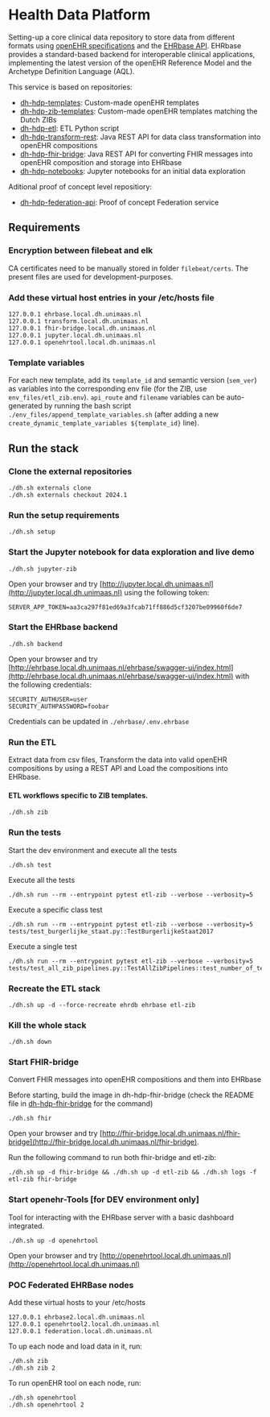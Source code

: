 # Health Data Platform

Setting-up a core clinical data repository to store data from different formats using [openEHR specifications](https://specifications.openehr.org/) and the [EHRbase API](https://ehrbase.org/about-ehrbase/).
EHRbase provides a standard-based backend for interoperable clinical applications, implementing the latest version of the openEHR Reference Model and the Archetype Definition Language (AQL).

This service is based on repositories:

- [dh-hdp-templates](https://github.com/um-datahub/dh-hdp-templates/tree/2024.1): Custom-made openEHR templates
- [dh-hdp-zib-templates](https://github.com/um-datahub/dh-hdp-zib-templates/tree/2024.1): Custom-made openEHR templates matching the Dutch ZIBs
- [dh-hdp-etl](https://github.com/MaastrichtUniversity/dh-hdp-etl/tree/2024.1): ETL Python script
- [dh-hdp-transform-rest](https://github.com/MaastrichtUniversity/dh-hdp-transform-rest/tree/2024.1): Java REST API for data class transformation into openEHR compositions
- [dh-hdp-fhir-bridge](https://github.com/MaastrichtUniversity/dh-hdp-fhir-bridge/tree/2024.1): Java REST API for converting FHIR messages into openEHR composition and storage into EHRbase
- [dh-hdp-notebooks](https://github.com/MaastrichtUniversity/dh-hdp-notebooks/tree/2024.1): Jupyter notebooks for an initial data exploration

Aditional proof of concept level repositiory:

- [dh-hdp-federation-api](https://github.com/MaastrichtUniversity/dh-hdp-federation-api): Proof of concept Federation service

## Requirements

### Encryption between filebeat and elk

CA certificates need to be manually stored in folder `filebeat/certs`.
The present files are used for development-purposes.

### Add these virtual host entries in your /etc/hosts file

```
127.0.0.1 ehrbase.local.dh.unimaas.nl
127.0.0.1 transform.local.dh.unimaas.nl
127.0.0.1 fhir-bridge.local.dh.unimaas.nl
127.0.0.1 jupyter.local.dh.unimaas.nl
127.0.0.1 openehrtool.local.dh.unimaas.nl
```

### Template variables

For each new template, add its `template_id` and semantic version (`sem_ver`) as variables into the corresponding env
file (for the ZIB, use `env_files/etl_zib.env`). `api_route` and `filename` variables can be auto-generated by running
the bash script `./env_files/append_template_variables.sh`
(after adding a new `create_dynamic_template_variables ${template_id}` line).

## Run the stack

### Clone the external repositories

```
./dh.sh externals clone
./dh.sh externals checkout 2024.1
```

### Run the setup requirements

```
./dh.sh setup
```

### Start the Jupyter notebook for data exploration and live demo

```
./dh.sh jupyter-zib
```

Open your browser and try [http://jupyter.local.dh.unimaas.nl](http://jupyter.local.dh.unimaas.nl) using the following token:

```
SERVER_APP_TOKEN=aa3ca297f81ed69a3fcab71ff886d5cf3207be09960f6de7
```

### Start the EHRbase backend

```
./dh.sh backend
```

Open your browser and try [http://ehrbase.local.dh.unimaas.nl/ehrbase/swagger-ui/index.html](http://ehrbase.local.dh.unimaas.nl/ehrbase/swagger-ui/index.html) with the following credentials:

```
SECURITY_AUTHUSER=user
SECURITY_AUTHPASSWORD=foobar
```

Credentials can be updated in `./ehrbase/.env.ehrbase`

### Run the ETL

Extract data from csv files, Transform the data into valid openEHR compositions by using a REST API and Load the compositions into EHRbase.

#### ETL workflows specific to ZIB templates.

```
./dh.sh zib
```

### Run the tests

Start the dev environment and execute all the tests

```
./dh.sh test
```

Execute all the tests

```
./dh.sh run --rm --entrypoint pytest etl-zib --verbose --verbosity=5
```

Execute a specific class test

```
./dh.sh run --rm --entrypoint pytest etl-zib --verbose --verbosity=5 tests/test_burgerlijke_staat.py::TestBurgerlijkeStaat2017
```

Execute a single test

```
./dh.sh run --rm --entrypoint pytest etl-zib --verbose --verbosity=5 tests/test_all_zib_pipelines.py::TestAllZibPipelines::test_number_of_templates
```

### Recreate the ETL stack

```
./dh.sh up -d --force-recreate ehrdb ehrbase etl-zib
```

### Kill the whole stack

```
./dh.sh down
```

### Start FHIR-bridge

Convert FHIR messages into openEHR compositions and them into EHRbase

Before starting, build the image in dh-hdp-fhir-bridge (check the README file in [dh-hdp-fhir-bridge](https://github.com/MaastrichtUniversity/dh-hdp-fhir-bridge/tree/2024.1) for the command)

```
./dh.sh fhir
```

Open your browser and try [http://fhir-bridge.local.dh.unimaas.nl/fhir-bridge](http://fhir-bridge.local.dh.unimaas.nl/fhir-bridge).

Run the following command to run both fhir-bridge and etl-zib:

```
./dh.sh up -d fhir-bridge && ./dh.sh up -d etl-zib && ./dh.sh logs -f etl-zib fhir-bridge
```

### Start openehr-Tools [for DEV environment only]

Tool for interacting with the EHRbase server with a basic dashboard integrated.

```
./dh.sh up -d openehrtool
```

Open your browser and try [http://openehrtool.local.dh.unimaas.nl](http://openehrtool.local.dh.unimaas.nl)

### POC Federated EHRBase nodes

Add these virtual hosts to your /etc/hosts

```
127.0.0.1 ehrbase2.local.dh.unimaas.nl
127.0.0.1 openehrtool2.local.dh.unimaas.nl
127.0.0.1 federation.local.dh.unimaas.nl
```

To up each node and load data in it, run:

```
./dh.sh zib
./dh.sh zib 2
```

To run openEHR tool on each node, run:

```
./dh.sh openehrtool
./dh.sh openehrtool 2
```
